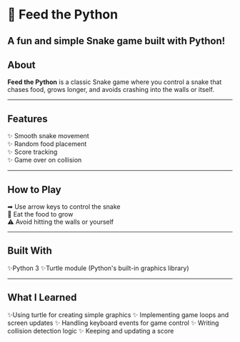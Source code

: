 # 🐍 Feed the Python  
A fun and simple Snake game built with Python!
---

## About  
**Feed the Python** is a classic Snake game where you control a snake that chases food, grows longer, and avoids crashing into the walls or itself.  

---
## Features  

✨ Smooth snake movement  
✨ Random food placement  
✨ Score tracking  
✨ Game over on collision  

---

## How to Play  
➡ Use arrow keys to control the snake  
🍎 Eat the food to grow  
⚠ Avoid hitting the walls or yourself  

---

## Built With
✨Python 3
✨Turtle module (Python's built-in graphics library)

---
## What I Learned
✨Using turtle for creating simple graphics
✨ Implementing game loops and screen updates
✨ Handling keyboard events for game control
✨ Writing collision detection logic
✨ Keeping and updating a score
